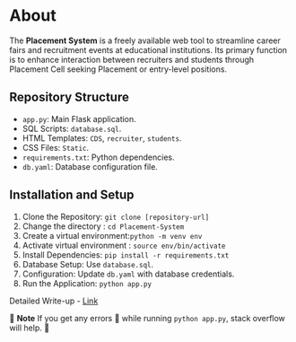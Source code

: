 # About 

The **Placement System** is a freely available web tool to streamline career fairs and recruitment events at educational institutions. Its primary function is to enhance interaction between recruiters and students through Placement Cell seeking Placement or entry-level positions.

## Repository Structure
- `app.py`: Main Flask application.
- SQL Scripts: `database.sql`.
- HTML Templates: `CDS`, `recruiter`, `students`.
- CSS Files: `Static`.
- `requirements.txt`: Python dependencies.
- `db.yaml`: Database configuration file.

## Installation and Setup
1. Clone the Repository: `git clone [repository-url]`
2. Change the directory : `cd Placement-System`
3. Create a virtual environment:`python -m venv env`
4. Activate virtual environment : `source env/bin/activate`
5. Install Dependencies: `pip install -r requirements.txt`
6. Database Setup: Use `database.sql`.
7. Configuration: Update `db.yaml` with database credentials.
8. Run the Application: `python app.py`

Detailed Write-up - [Link](https://github.com/daradaaryan/Placement-System/blob/main/DBMS_Assignment_4.pdf)


:pushpin: **Note** If you get any errors :face_with_thermometer: while running `python app.py`, stack overflow will help. :slightly_smiling_face:

